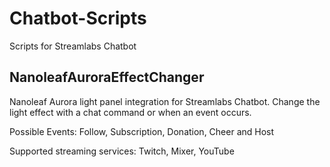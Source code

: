 # Chatbot-Scripts
Scripts for Streamlabs Chatbot

## NanoleafAuroraEffectChanger
Nanoleaf Aurora light panel integration for Streamlabs Chatbot. Change the light effect with a chat command or when an event occurs.

Possible Events: Follow, Subscription, Donation, Cheer and Host

Supported streaming services: Twitch, Mixer, YouTube
